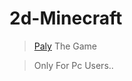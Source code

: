 # 2d-Minecraft


> [Paly](https://ravindu01manoj.github.io/2d-Minecraft/) The Game

> Only For Pc Users..
